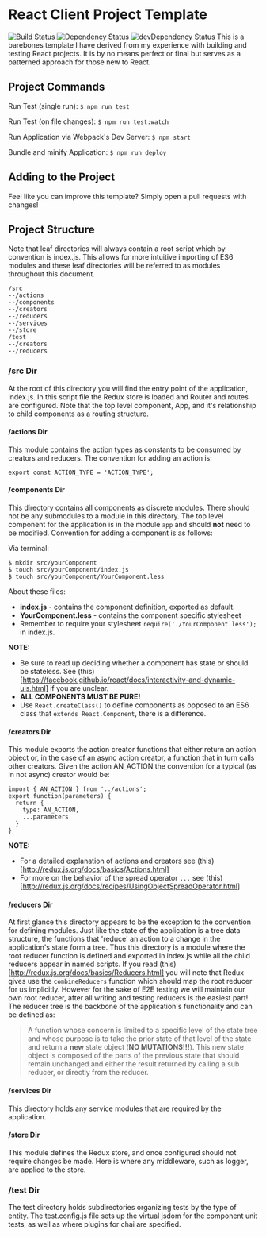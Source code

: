 # React Client Project Template
[![Build Status](https://travis-ci.org/thomasLevans/react_client_template.svg?branch=master)](https://travis-ci.org/thomasLevans/react_client_template)
[![Dependency Status](https://david-dm.org/thomasLevans/react_client_template.svg)](https://david-dm.org/thomasLevans/react_client_template)
[![devDependency Status](https://david-dm.org/thomasLevans/react_client_template/dev-status.svg)](https://david-dm.org/thomasLevans/react_client_template#info=devDependencies)
This is a barebones template I have derived from my experience with building and testing React projects. It is by no means perfect or final but serves as a patterned approach for those new to React.


## Project Commands
Run Test (single run):
`$ npm run test`

Run Test (on file changes):
`$ npm run test:watch`

Run Application via Webpack's Dev Server:
`$ npm start`

Bundle and minify Application:
`$ npm run deploy`

## Adding to the Project
Feel like you can improve this template? Simply open a pull requests with changes!


## Project Structure
Note that leaf directories will always contain a root script which by convention
is index.js. This allows for more intuitive importing of ES6 modules and these
leaf directories will be referred to as modules throughout this document.


```
/src
--/actions
--/components
--/creators
--/reducers
--/services
--/store
/test
--/creators
--/reducers
```


### /src Dir
At the root of this directory you will find the entry point of the application,
index.js. In this script file the Redux store is loaded and Router and routes are
configured. Note that the top level component, App, and it's relationship to child
components as a routing structure.


#### /actions Dir
This module contains the action types as constants to be consumed by creators
and reducers. The convention for adding an action is:


```
export const ACTION_TYPE = 'ACTION_TYPE';
```


#### /components Dir
This directory contains all components as discrete modules. There should not be
any submodules to a module in this directory. The top level component for the
application is in the module `app` and should __not__ need to be modified. Convention
for adding a component is as follows:


Via terminal:
```
$ mkdir src/yourComponent
$ touch src/yourComponent/index.js
$ touch src/yourComponent/YourComponent.less
```
About these files:
 - __index.js__ - contains the component definition, exported as default.
 - __YourComponent.less__ - contains the component specific stylesheet
  - Remember to require your stylesheet `require('./YourComponent.less');` in
  index.js.


__NOTE:__
- Be sure to read up deciding whether a component has state or should be
 stateless. See (this)[https://facebook.github.io/react/docs/interactivity-and-dynamic-uis.html] if you are unclear.
- __ALL COMPONENTS MUST BE PURE!__
- Use `React.createClass()` to define components as opposed to an ES6 class that
`extends React.Component`, there is a difference.


#### /creators Dir
This module exports the action creator functions that either return an action object
or, in the case of an async action creator, a function that in turn calls other
creators. Given the action AN_ACTION the convention for a typical (as in not async)
creator would be:


```
import { AN_ACTION } from '../actions';
export function(parameters) {
  return {
    type: AN_ACTION,
    ...parameters
  }
}
```
__NOTE:__
- For a detailed explanation of actions and creators see (this)[http://redux.js.org/docs/basics/Actions.html]
- For more on the behavior of the spread operator `...` see (this)[http://redux.js.org/docs/recipes/UsingObjectSpreadOperator.html]


#### /reducers Dir
At first glance this directory appears to be the exception to the convention for
defining modules. Just like the state of the application is a tree data structure,
the functions that 'reduce' an action to a change in the application's state form
a tree. Thus this directory is a module where the root reducer function is defined
and exported in index.js while all the child reducers appear in named scripts. If
you read (this)[http://redux.js.org/docs/basics/Reducers.html] you will note that
Redux gives use the `combineReducers` function which should map the root reducer
for us implicitly. However for the sake of E2E testing we will maintain our own
root reducer, after all writing and testing reducers is the easiest part! The reducer
tree is the backbone of the application's functionality and can be defined as:
> A function whose concern is limited to a specific level of the state tree and
> whose purpose is to take the prior state of that level of the state and return a
> __new__ state object (__NO MUTATIONS!!!__). This new state object is composed of
> the parts of the previous state that should remain unchanged and either the result
> returned by calling a sub reducer, or directly from the reducer.


#### /services Dir
This directory holds any service modules that are required by the application.


#### /store Dir
This module defines the Redux store, and once configured should not require changes
be made. Here is where any middleware, such as logger, are applied to the store.


### /test Dir
The test directory holds subdirectories organizing tests by the type of entity. The
test.config.js file sets up the virtual jsdom for the component unit tests, as well
as where plugins for chai are specified.
